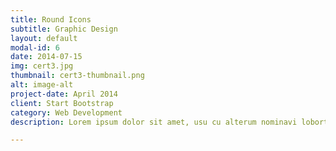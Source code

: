 ```yaml
---
title: Round Icons
subtitle: Graphic Design
layout: default
modal-id: 6
date: 2014-07-15
img: cert3.jpg
thumbnail: cert3-thumbnail.png
alt: image-alt
project-date: April 2014
client: Start Bootstrap
category: Web Development
description: Lorem ipsum dolor sit amet, usu cu alterum nominavi lobortis. At duo novum diceret. Tantas apeirian vix et, usu sanctus postulant inciderint ut, populo diceret necessitatibus in vim. Cu eum dicam feugiat noluisse.

---
```


